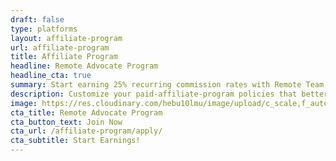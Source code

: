 ```yaml
---
draft: false
type: platforms
layout: affiliate-program
url: affiliate-program
title: Affiliate Program
headline: Remote Advocate Program
headline_cta: true
summary: Start earning 25% recurring commission rates with Remote Team Affiliate program.
description: Customize your paid-affiliate-program policies that better fit your remote team. Either choose from the pre-packaged time off policies or create your own instantly.
image: https://res.cloudinary.com/hebu10lmu/image/upload/c_scale,f_auto,q_auto,w_300/v1589554913/www/affiliate/remote-work-full-size_ludxpb.png
cta_title: Remote Advocate Program
cta_button_text: Join Now
cta_url: /affiliate-program/apply/
cta_subtitle: Start Earnings!
---
```

